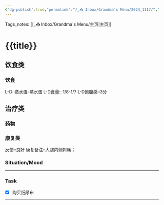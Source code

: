 ```yaml
---
{"dg-publish":true,"permalink":"/_📥 Inbox/Grandma's Menu/2024_1117/","tags":["🏥"]}
---
```


 Tags_notes: [[_📥 Inbox/Grandma's Menu/主页\|主页]]
# {{title}}
## 饮食类
### 饮食
L-D::蒸水蛋-蒸水蛋
L-D食量::  1/8-1/7
L-D饱腹感::3分
## 治疗类
### 药物

### 康复类
反馈::良好
康复备注::大腿内侧刺痛；
### Situation/Mood



___
### Task
- [x] 购买纸尿布

---